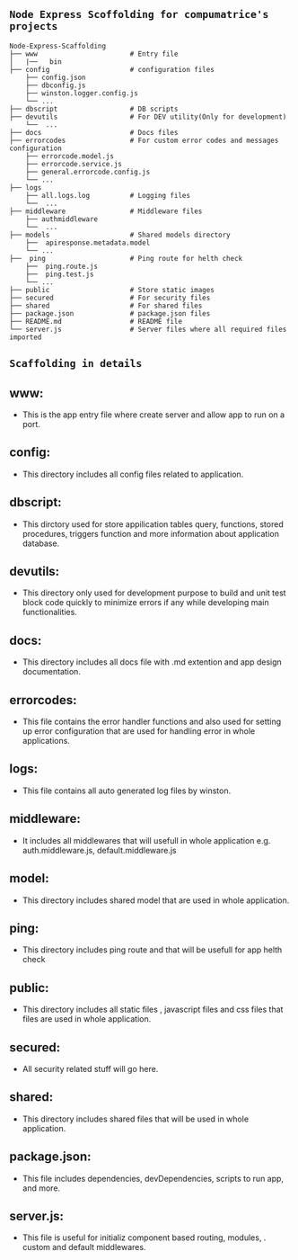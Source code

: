 ## `Node Express Scoffolding for compumatrice's projects`

```
Node-Express-Scaffolding
├── www                       # Entry file
│   |──   bin                 
├── config                    # configuration files
    ├── config.json           
    ├── dbconfig.js  
    ├── winston.logger.config.js        
    └── ...                   
├── dbscript                  # DB scripts
├── devutils                  # For DEV utility(Only for development) 
    └──  ...               
├── docs                      # Docs files
├── errorcodes                # For custom error codes and messages configuration
    ├── errorcode.model.js  
    ├── errorcode.service.js 
    ├── general.errorcode.config.js       
    └── ...   
├── logs
    ├── all.logs.log          # Logging files
    └──  ... 
├── middleware                # Middleware files
    ├── authmiddleware       
    └──  ...                
├── models                    # Shared models directory
    ├──  apiresponse.metadata.model   
    └── ...                 
├──  ping                     # Ping route for helth check
    ├──  ping.route.js  
    ├──  ping.test.js 
    └── ...  
├── public                    # Store static images
├── secured                   # For security files       
├── shared                    # For shared files
├── package.json              # package.json files
├── README.md                 # README file
└── server.js                 # Server files where all required files imported 

```

## `Scaffolding in details`


## www: 
* This is the app entry file where create server and allow app to run on a port.

## config:
* This directory includes all config files related to application.

## dbscript:
* This dirctory used for store appilication tables query, functions, stored procedures, triggers function and more information about application database.

## devutils:
 * This directory only used for development purpose to build and unit test block code quickly to minimize errors if any while developing main functionalities.

## docs:
* This directory includes all docs file with .md extention and app design documentation.

## errorcodes:
 * This file contains the error handler functions and also used for setting up error configuration that are used for handling error in whole applications.

## logs:
 * This file contains all auto generated log files by winston.

## middleware:
* It includes all middlewares that will usefull in whole application e.g. auth.middleware.js, default.middleware.js 

## model:
* This directory includes shared model that are used in whole application.

## ping:
* This directory includes ping route and that will be usefull for app helth check 

## public:
* This directory includes all static files , javascript files and css files that files are used in whole application. 

## secured:
* All security related stuff will go here.

## shared: 
* This directory includes shared files that will be used in whole application.

## package.json:
* This file includes dependencies, devDependencies, scripts to run app, and more.

## server.js:
* This file is useful for initializ component based routing, modules,  .
custom and default middlewares.










